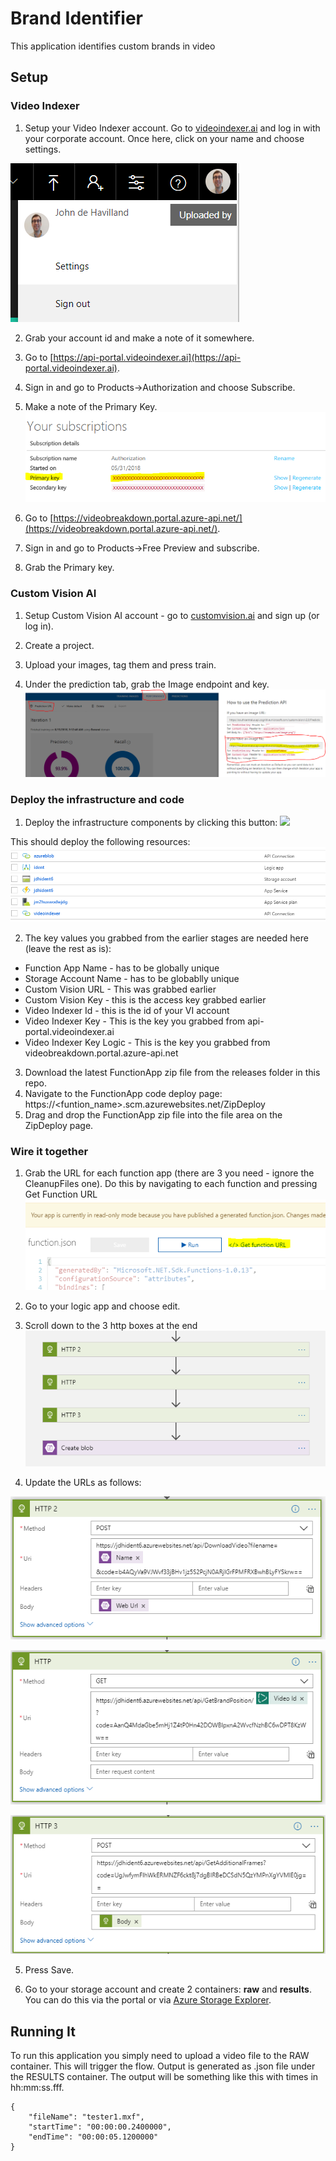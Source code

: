 # Brand Identifier

This application identifies custom brands in video

## Setup

### Video Indexer

1. Setup your Video Indexer account. Go to [videoindexer.ai](https://videoindexer.ai) and log in with your corporate account. Once here, click on your name and choose settings.

![VI settings](images/vi-settings.png)

2. Grab your account id and make a note of it somewhere.

3. Go to [https://api-portal.videoindexer.ai](https://api-portal.videoindexer.ai). 

4. Sign in and go to Products->Authorization and choose Subscribe.

5. Make a note of the Primary Key.
![VI key](images/vi-api-key.png)

6. Go to [https://videobreakdown.portal.azure-api.net/](https://videobreakdown.portal.azure-api.net/).

7. Sign in and go to Products->Free Preview and subscribe.

8. Grab the Primary key.

### Custom Vision AI

1. Setup Custom Vision AI account - go to [customvision.ai](https://customvision.ai) and sign up (or log in).

2. Create a project.

3. Upload your images, tag them and press train.

4. Under the prediction tab, grab the Image endpoint and key.
![Custom AI key](images/custom-key.png)

### Deploy the infrastructure and code

1. Deploy the infrastructure components by clicking this button:
    <a href="https://ms.portal.azure.com/#create/Microsoft.Template/uri/https%3A%2F%2Fraw.githubusercontent.com%2Fswgriffith%2FBrandIdentifier%2Fmaster%2Fazure-deploy.json" target="_blank">
        <img src="http://azuredeploy.net/deploybutton.png"/>
    </a>

This should deploy the following resources:
![Azure Resources](images/resource.png)

2. The key values you grabbed from the earlier stages are needed here (leave the rest as is):
* Function App Name - has to be globally unique
* Storage Account Name - has to be globablly unique
* Custom Vision URL - This was grabbed earlier
* Custom Vision Key - this is the access key grabbed earlier
* Video Indexer Id - this is the id of your VI account
* Video Indexer Key - This is the key you grabbed from api-portal.videoindexer.ai
* Video Indexer Key Logic - This is the key you grabbed from videobreakdown.portal.azure-api.net

3. Download the latest FunctionApp zip file from the releases folder in this repo.
6. Navigate to the FunctionApp code deploy page: https://<funtion_name>.scm.azurewebsites.net/ZipDeploy
7. Drag and drop the FunctionApp zip file into the file area on the ZipDeploy page.

### Wire it together

1. Grab the URL for each function app (there are 3 you need - ignore the CleanupFiles one). Do this by navigating to each function and pressing Get Function URL
![Get Function URL](images/get-function.png)

2. Go to your logic app and choose edit.

3. Scroll down to the 3 http boxes at the end
![Logic App HTTP](images/logic-http.png)

4. Update the URLs as follows:

![http2](images/http2.png)

![http](images/http.png)

![http3](images/http3.png)

5. Press Save.

6. Go to your storage account and create 2 containers: **raw** and **results**. You can do this via the portal or via [Azure Storage Explorer](https://storageexplorer.com).

## Running It

To run this application you simply need to upload a video file to the RAW container. This will trigger the flow. Output is generated as .json file under the RESULTS container. The output will be something like this with times in hh:mm:ss.fff.

```
{
    "fileName": "tester1.mxf",
    "startTime": "00:00:00.2400000",
    "endTime": "00:00:05.1200000"
}
```
